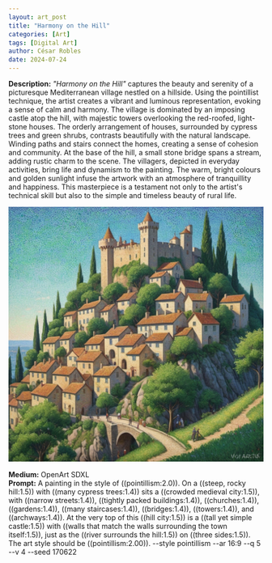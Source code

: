 ```yaml
---
layout: art_post
title: "Harmony on the Hill"
categories: [Art]
tags: [Digital Art]
author: César Robles
date: 2024-07-24
---
```

**Description:** *"Harmony on the Hill"* captures the beauty and serenity of a picturesque Mediterranean village nestled on a hillside. Using the pointillist technique, the artist creates a vibrant and luminous representation, evoking a sense of calm and harmony. The village is dominated by an imposing castle atop the hill, with majestic towers overlooking the red-roofed, light-stone houses. The orderly arrangement of houses, surrounded by cypress trees and green shrubs, contrasts beautifully with the natural landscape. Winding paths and stairs connect the homes, creating a sense of cohesion and community. At the base of the hill, a small stone bridge spans a stream, adding rustic charm to the scene. The villagers, depicted in everyday activities, bring life and dynamism to the painting. The warm, bright colours and golden sunlight infuse the artwork with an atmosphere of tranquillity and happiness. This masterpiece is a testament not only to the artist's technical skill but also to the simple and timeless beauty of rural life.

![Harmony on the Hill](/imag/digital_art/harmony_on_the_hill.jpg)

**Medium:** OpenArt SDXL\
**Prompt:** A painting in the style of ((pointillism:2.0)). On a ((steep, rocky hill:1.5)) with ((many cypress trees:1.4)) sits a ((crowded medieval city:1.5)), with ((narrow streets:1.4)), ((tightly packed buildings:1.4)), ((churches:1.4)), ((gardens:1.4)), ((many staircases:1.4)), ((bridges:1.4)), ((towers:1.4)), and ((archways:1.4)). At the very top of this ((hill city:1.5)) is a ((tall yet simple castle:1.5)) with ((walls that match the walls surrounding the town itself:1.5)), just as the ((river surrounds the hill:1.5)) on ((three sides:1.5)). The art style should be ((pointillism:2.00)). --style pointillism --ar 16:9 --q 5 --v 4 --seed 170622